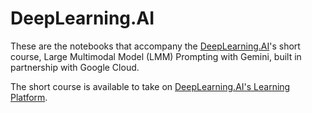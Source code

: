# DeepLearning.AI

These are the notebooks that accompany the [DeepLearning.AI](https://www.deeplearning.ai)'s short course, Large Multimodal Model (LMM) Prompting with Gemini, built in partnership with Google Cloud.

The short course is available to take on [DeepLearning.AI's Learning Platform](https://learn.deeplearning.ai).
